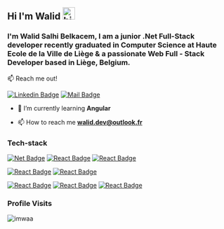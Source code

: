 ## Hi I'm Walid <img src="https://user-images.githubusercontent.com/1303154/88677602-1635ba80-d120-11ea-84d8-d263ba5fc3c0.gif" width="28px" alt="hi">

### I'm Walid Salhi Belkacem,  I am a junior .Net Full-Stack developer recently graduated in Computer Science at Haute Ecole de la Ville de Liège  & a passionate Web Full - Stack Developer based in Liège, Belgium.


:mailbox: Reach me out!

[![Linkedin Badge](https://img.shields.io/badge/LinkedIn-0077B5?style=for-the-badge&logo=linkedin&logoColor=white)](https://www.linkedin.com/in/walid-salhi-belkacem/) [![Mail Badge](https://img.shields.io/badge/Microsoft_Outlook-0078D4?style=for-the-badge&logo=microsoft-outlook&logoColor=white)](mailto:walid.dev@outlook.fr)
 <!-- [![Mail Badge](https://img.shields.io/badge/Discord-7289DA?style=for-the-badge&logo=discord&logoColor=white)](https://instagram.com/islempenywis) -->

- 🌱 I’m currently learning **Angular**

- 📫 How to reach me **walid.dev@outlook.fr**

### Tech-stack
[![Net Badge](https://img.shields.io/badge/.NET-5C2D91?style=for-the-badge&logo=.net&logoColor=white)](#)
[![React Badge](https://img.shields.io/badge/Angular-00000F?style=for-the-badge&logo=Angular&logoColor=white)](#)
[![React Badge](https://img.shields.io/badge/Node.js-43853D?style=for-the-badge&logo=node.js&logoColor=white)](#)

[![React Badge](https://img.shields.io/badge/Bootstrap-563D7C?style=for-the-badge&logo=bootstrap&logoColor=white)](#)
[![React Badge](https://img.shields.io/badge/Material--UI-0081CB?style=for-the-badge&logo=material-ui&logoColor=white)](#)


[![React Badge](https://img.shields.io/badge/Microsoft_SQL_Server-CC2927?style=for-the-badge&logo=microsoft-sql-server&logoColor=white)](#)
[![React Badge](https://img.shields.io/badge/MongoDB-4EA94B?style=for-the-badge&logo=mongodb&logoColor=white)](#)
[![React Badge](https://img.shields.io/badge/MySQL-00000F?style=for-the-badge&logo=mysql&logoColor=white)](#)

<!-- ### Programming Languages
[![React Badge](https://img.shields.io/badge/C%23-239120?style=for-the-badge&logo=c-sharp&logoColor=white)](#)
[![React Badge](https://img.shields.io/badge/C-00599C?style=for-the-badge&logo=c&logoColor=white)](#)
[![React Badge](https://img.shields.io/badge/JavaScript-F7DF1E?style=for-the-badge&logo=javascript&logoColor=black)](#)
[![React Badge](https://img.shields.io/badge/PHP-777BB4?style=for-the-badge&logo=php&logoColor=white)](#)
[![React Badge](https://img.shields.io/badge/HTML5-E34F26?style=for-the-badge&logo=html5&logoColor=white)](#)
[![React Badge](https://img.shields.io/badge/CSS3-1572B6?style=for-the-badge&logo=css3&logoColor=white)](#)
[![React Badge](https://img.shields.io/badge/Dart-0175C2?style=for-the-badge&logo=dart&logoColor=white)](#) -->

<!-- #### CV/Resume
- :paperclip: [My Resume/CV](https://github.com/ipenywis/ipenywis/blob/master/resumes/resume%20v1.0.pdf) -->


### Profile Visits 
<p align="left"> <img src="https://komarev.com/ghpvc/?username=imwaa&label=Profile%20views&color=0e75b6&style=flat" alt="imwaa" /> </p>

<!-- <p><img align="left" src="https://github-readme-stats.vercel.app/api/top-langs?username=imwaa&show_icons=true&locale=en&layout=compact" alt="imwaa" /></p> -->
